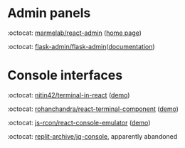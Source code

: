 # Admin panels

:octocat: [marmelab/react-admin](https://github.com/marmelab/react-admin) ([home page](https://marmelab.com/react-admin/)) 

:octocat: [flask-admin/flask-admin](https://github.com/flask-admin/flask-admin)([documentation](https://flask-admin.readthedocs.io/en/latest/))

# Console interfaces

:octocat: [nitin42/terminal-in-react](https://github.com/nitin42/terminal-in-react) ([demo](http://terminal-in-react.surge.sh/))

:octocat: [rohanchandra/react-terminal-component](https://github.com/rohanchandra/react-terminal-component) ([demo](https://rohanchandra.gitlab.io/react-terminal-component/storybook/))

:octocat: [js-rcon/react-console-emulator](https://github.com/js-rcon/react-console-emulator) ([demo](https://linuswillner.me/react-console-emulator/))

:octocat: [replit-archive/jq-console](https://github.com/replit-archive/jq-console), apparently abandoned
